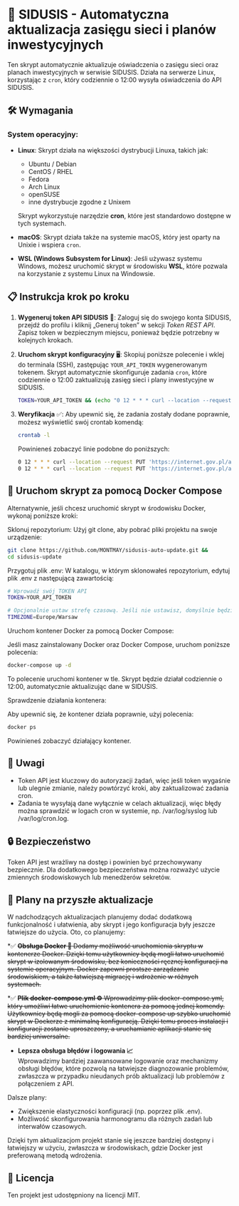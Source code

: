 # 🚀 SIDUSIS - Automatyczna aktualizacja zasięgu sieci i planów inwestycyjnych

Ten skrypt automatycznie aktualizuje oświadczenia o zasięgu sieci oraz planach inwestycyjnych w serwisie SIDUSIS. Działa na serwerze Linux, korzystając z `cron`, który codziennie o 12:00 wysyła oświadczenia do API SIDUSIS.

## 🛠️ Wymagania

### System operacyjny:
- **Linux**: Skrypt działa na większości dystrybucji Linuxa, takich jak:
  - Ubuntu / Debian
  - CentOS / RHEL
  - Fedora
  - Arch Linux
  - openSUSE
  - inne dystrybucje zgodne z Unixem
  
  Skrypt wykorzystuje narzędzie **cron**, które jest standardowo dostępne w tych systemach.

- **macOS**: Skrypt działa także na systemie macOS, który jest oparty na Unixie i wspiera `cron`.

- **WSL (Windows Subsystem for Linux)**: Jeśli używasz systemu Windows, możesz uruchomić skrypt w środowisku **WSL**, które pozwala na korzystanie z systemu Linux na Windowsie.

## 📋 Instrukcja krok po kroku

1. **Wygeneruj token API SIDUSIS** 🔐:
   Zaloguj się do swojego konta SIDUSIS, przejdź do profilu i kliknij „Generuj token” w sekcji *Token REST API*. Zapisz token w bezpiecznym miejscu, ponieważ będzie potrzebny w kolejnych krokach.

2. **Uruchom skrypt konfiguracyjny** 🖥️:
   Skopiuj poniższe polecenie i wklej do terminala (SSH), zastępując `YOUR_API_TOKEN` wygenerowanym tokenem. Skrypt automatycznie skonfiguruje zadania `cron`, które codziennie o 12:00 zaktualizują zasięg sieci i plany inwestycyjne w SIDUSIS.

   ```bash
   TOKEN=YOUR_API_TOKEN && (echo "0 12 * * * curl --location --request PUT 'https://internet.gov.pl/api/statement/' --header 'Accept: application/json' --header 'Content-Type: application/json' --header 'Authorization: Token $TOKEN' --data '{\"are_up_to_date\": true}' >/dev/null 2>&1"; echo "0 12 * * * curl --location --request PUT 'https://internet.gov.pl/api/statement/investment_plans/' --header 'Accept: application/json' --header 'Content-Type: application/json' --header 'Authorization: Token $TOKEN' --data '{\"are_up_to_date\": true}' >/dev/null 2>&1") | crontab -

3. **Weryfikacja** ✅:
   Aby upewnić się, że zadania zostały dodane poprawnie, możesz wyświetlić swój crontab komendą:
   
   ```bash
   crontab -l
   ```
   
   Powinieneś zobaczyć linie podobne do poniższych:
   
   ```bash
   0 12 * * * curl --location --request PUT 'https://internet.gov.pl/api/statement/' --header 'Accept: application/json' --header 'Content-Type: application/json' --header 'Authorization: Token YOUR_API_TOKEN' --data '{"are_up_to_date": true}' >/dev/null 2>&1
   0 12 * * * curl --location --request PUT 'https://internet.gov.pl/api/statement/investment_plans/' --header 'Accept: application/json' --header 'Content-Type: application/json' --header 'Authorization: Token YOUR_API_TOKEN' --data '{"are_up_to_date": true}' >/dev/null 2>&1

## 🐳 Uruchom skrypt za pomocą Docker Compose

Alternatywnie, jeśli chcesz uruchomić skrypt w środowisku Docker, wykonaj poniższe kroki:

  Sklonuj repozytorium: Użyj git clone, aby pobrać pliki projektu na swoje urządzenie:
   ```bash
git clone https://github.com/MONTMAY/sidusis-auto-update.git &&
cd sidusis-update
   ```
Przygotuj plik .env: W katalogu, w którym sklonowałeś repozytorium, edytuj plik .env z następującą zawartością:
   ```bash
# Wprowadź swój TOKEN API
TOKEN=YOUR_API_TOKEN

# Opcjonalnie ustaw strefę czasową. Jeśli nie ustawisz, domyślnie będzie używana Europe/Warsaw
TIMEZONE=Europe/Warsaw
   ```
Uruchom kontener Docker za pomocą Docker Compose:

Jeśli masz zainstalowany Docker oraz Docker Compose, uruchom poniższe polecenia:
   ```bash
docker-compose up -d
   ```
To polecenie uruchomi kontener w tle. Skrypt będzie działał codziennie o 12:00, automatycznie aktualizując dane w SIDUSIS.

Sprawdzenie działania kontenera:

Aby upewnić się, że kontener działa poprawnie, użyj polecenia:
   ```bash
docker ps
   ```
Powinieneś zobaczyć działający kontener.

## 📝 Uwagi
  * Token API jest kluczowy do autoryzacji żądań, więc jeśli token wygaśnie lub ulegnie zmianie, należy powtórzyć kroki, aby zaktualizować zadania cron.
  * Zadania te wysyłają dane wyłącznie w celach aktualizacji, więc błędy można sprawdzić w logach cron w systemie, np. /var/log/syslog lub /var/log/cron.log.

## 🔒 Bezpieczeństwo
Token API jest wrażliwy na dostęp i powinien być przechowywany bezpiecznie. Dla dodatkowego bezpieczeństwa można rozważyć użycie zmiennych środowiskowych lub menedżerów sekretów.

## 🔧 Plany na przyszłe aktualizacje 

W nadchodzących aktualizacjach planujemy dodać dodatkową funkcjonalność i ułatwienia, aby skrypt i jego konfiguracja były jeszcze łatwiejsze do użycia. Oto, co planujemy:

*✅ ~~**Obsługa Docker 🚢**
        Dodamy możliwość uruchomienia skryptu w kontenerze Docker. Dzięki temu użytkownicy będą mogli łatwo uruchomić skrypt w izolowanym środowisku, bez konieczności ręcznej konfiguracji na systemie operacyjnym.
        Docker zapewni prostsze zarządzanie środowiskiem, a także łatwiejszą migrację i wdrożenie w różnych systemach.~~

*✅ ~~**Plik docker-compose.yml ⚙️**
        Wprowadzimy plik docker-compose.yml, który umożliwi łatwe uruchomienie kontenera za pomocą jednej komendy. Użytkownicy będą mogli za pomocą docker-compose up szybko uruchomić skrypt w Dockerze z minimalną konfiguracją.
        Dzięki temu proces instalacji i konfiguracji zostanie uproszczony, a uruchamianie aplikacji stanie się bardziej uniwersalne.~~

* **Lepsza obsługa błędów i logowania 📈**  
  Wprowadzimy bardziej zaawansowane logowanie oraz mechanizmy obsługi błędów, które pozwolą na łatwiejsze diagnozowanie problemów, zwłaszcza w przypadku nieudanych prób aktualizacji lub problemów z połączeniem z API.


Dalsze plany:

  * Zwiększenie elastyczności konfiguracji (np. poprzez plik .env).
  * Możliwość skonfigurowania harmonogramu dla różnych zadań lub interwałów czasowych.

Dzięki tym aktualizacjom projekt stanie się jeszcze bardziej dostępny i łatwiejszy w użyciu, zwłaszcza w środowiskach, gdzie Docker jest preferowaną metodą wdrożenia.

## 📄 Licencja

Ten projekt jest udostępniony na licencji MIT.
